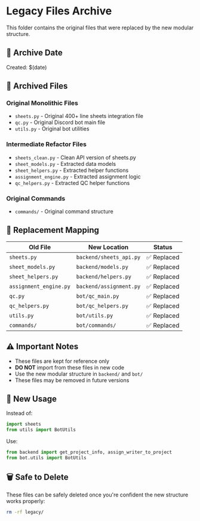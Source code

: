 # Legacy Files Archive

This folder contains the original files that were replaced by the new modular structure.

## 📅 Archive Date
Created: $(date)

## 📁 Archived Files

### **Original Monolithic Files**
- `sheets.py` - Original 400+ line sheets integration file
- `qc.py` - Original Discord bot main file
- `utils.py` - Original bot utilities

### **Intermediate Refactor Files**
- `sheets_clean.py` - Clean API version of sheets.py
- `sheet_models.py` - Extracted data models
- `sheet_helpers.py` - Extracted helper functions
- `assignment_engine.py` - Extracted assignment logic
- `qc_helpers.py` - Extracted QC helper functions

### **Original Commands**
- `commands/` - Original command structure

## 🔄 **Replacement Mapping**

| Old File | New Location | Status |
|----------|-------------|--------|
| `sheets.py` | `backend/sheets_api.py` | ✅ Replaced |
| `sheet_models.py` | `backend/models.py` | ✅ Replaced |
| `sheet_helpers.py` | `backend/helpers.py` | ✅ Replaced |
| `assignment_engine.py` | `backend/assignment.py` | ✅ Replaced |
| `qc.py` | `bot/qc_main.py` | ✅ Replaced |
| `qc_helpers.py` | `bot/qc_helpers.py` | ✅ Replaced |
| `utils.py` | `bot/utils.py` | ✅ Replaced |
| `commands/` | `bot/commands/` | ✅ Replaced |

## ⚠️ **Important Notes**

- These files are kept for reference only
- **DO NOT** import from these files in new code
- Use the new modular structure in `backend/` and `bot/`
- These files may be removed in future versions

## 🚀 **New Usage**

Instead of:
```python
import sheets
from utils import BotUtils
```

Use:
```python
from backend import get_project_info, assign_writer_to_project
from bot.utils import BotUtils
```

## 🗑️ **Safe to Delete**

These files can be safely deleted once you're confident the new structure works properly:

```bash
rm -rf legacy/
```
